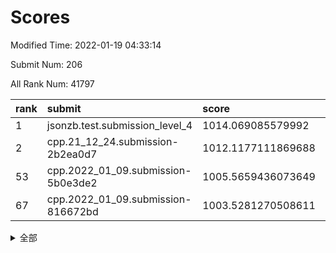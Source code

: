 # Scores

Modified Time: 2022-01-19 04:33:14

Submit Num: 206

All Rank Num: 41797

| rank |               submit               |       score        |       sigma        | pk_num |
| :--- | :--------------------------------- | :----------------- | :----------------- | :----- |
| 1    | jsonzb.test.submission_level_4     | 1014.069085579992  | 0.841086317048611  | 740    |
| 2    | cpp.21_12_24.submission-2b2ea0d7   | 1012.1177111869688 | 0.7999647525663136 | 817    |
| 53   | cpp.2022_01_09.submission-5b0e3de2 | 1005.5659436073649 | 0.7394104146572734 | 815    |
| 67   | cpp.2022_01_09.submission-816672bd | 1003.5281270508611 | 0.7189624367318017 | 816    |


<details>
<summary>全部</summary>

| rank |                 submit                 |       score        |       sigma        | pk_num |
| :--- | :------------------------------------- | :----------------- | :----------------- | :----- |
| 1    | jsonzb.test.submission_level_4         | 1014.069085579992  | 0.841086317048611  | 740    |
| 2    | cpp.21_12_24.submission-2b2ea0d7       | 1012.1177111869688 | 0.7999647525663136 | 817    |
| 3    | gobigger.level_3.submission_level_3_34 | 1011.9572514956018 | 0.7790452537420837 | 816    |
| 4    | gobigger.level_3.submission_level_3_49 | 1011.5548378280241 | 0.7564079689411167 | 809    |
| 5    | gobigger.level_3.submission_level_3_17 | 1011.1787904972783 | 0.7563799898523358 | 813    |
| 6    | gobigger.level_3.submission_level_3_13 | 1011.0372509510872 | 0.7663990973494046 | 811    |
| 7    | gobigger.level_3.submission_level_3_36 | 1011.0276497006807 | 0.782963697419655  | 813    |
| 8    | gobigger.level_3.submission_level_3_31 | 1010.9084871761083 | 0.7590514271084001 | 808    |
| 9    | gobigger.level_3.submission_level_3_3  | 1010.9069955540897 | 0.7576615742804943 | 814    |
| 10   | gobigger.level_3.submission_level_3_41 | 1010.8792574461579 | 0.7681056891928348 | 814    |
| 11   | gobigger.level_3.submission_level_3_16 | 1010.8507818497881 | 0.7765790356965636 | 810    |
| 12   | gobigger.level_3.submission_level_3_7  | 1010.764723008674  | 0.7518886578342426 | 814    |
| 13   | gobigger.level_3.submission_level_3_45 | 1010.544207207404  | 0.7511938819188418 | 812    |
| 14   | gobigger.level_3.submission_level_3_1  | 1010.5302461798699 | 0.7560951251459929 | 809    |
| 15   | gobigger.level_3.submission_level_3_48 | 1010.4977839727558 | 0.7397597191522556 | 812    |
| 16   | gobigger.level_3.submission_level_3_2  | 1010.4702853542558 | 0.7362879437537844 | 815    |
| 17   | gobigger.level_3.submission_level_3_12 | 1010.1630772348813 | 0.7569584725157364 | 809    |
| 18   | gobigger.level_3.submission_level_3_0  | 1010.1449485943615 | 0.762051615440231  | 817    |
| 19   | gobigger.level_3.submission_level_3_21 | 1010.1281944234174 | 0.7717849383268782 | 811    |
| 20   | gobigger.level_3.submission_level_3_28 | 1010.1233560064654 | 0.7515862801209069 | 812    |
| 21   | gobigger.level_3.submission_level_3_26 | 1010.1194272037927 | 0.741929287227692  | 809    |
| 22   | gobigger.level_3.submission_level_3_8  | 1010.1122571883328 | 0.7435365692702629 | 817    |
| 23   | gobigger.level_3.submission_level_3_19 | 1010.0782855073819 | 0.7499993646000791 | 807    |
| 24   | gobigger.level_3.submission_level_3_32 | 1010.0551954819559 | 0.7538008663724798 | 817    |
| 25   | gobigger.level_3.submission_level_3_27 | 1010.0326815033196 | 0.7678857247026599 | 814    |
| 26   | gobigger.level_3.submission_level_3_15 | 1010.0068276584825 | 0.7223370357176677 | 812    |
| 27   | gobigger.level_3.submission_level_3_43 | 1009.9981380899909 | 0.7662070898608654 | 816    |
| 28   | gobigger.level_3.submission_level_3_5  | 1009.896863695159  | 0.7529176671468178 | 810    |
| 29   | gobigger.level_3.submission_level_3_11 | 1009.8488572182583 | 0.7413092382462667 | 806    |
| 30   | gobigger.level_3.submission_level_3_18 | 1009.7996264640449 | 0.7747755993984535 | 810    |
| 31   | gobigger.level_3.submission_level_3_42 | 1009.7927365861252 | 0.736898386126317  | 814    |
| 32   | gobigger.level_3.submission_level_3_29 | 1009.7724393139334 | 0.7454872222617597 | 816    |
| 33   | gobigger.level_3.submission_level_3_37 | 1009.7298995171101 | 0.742814885124566  | 816    |
| 34   | gobigger.level_3.submission_level_3_6  | 1009.7223958870479 | 0.7552116515451185 | 810    |
| 35   | gobigger.level_3.submission_level_3_40 | 1009.6975308196941 | 0.7418441012318    | 814    |
| 36   | gobigger.level_3.submission_level_3_22 | 1009.5045445597241 | 0.7401089498726237 | 811    |
| 37   | gobigger.level_3.submission_level_3_47 | 1009.4809728127906 | 0.7366833425195629 | 814    |
| 38   | gobigger.level_3.submission_level_3_20 | 1009.4602881150307 | 0.7472364034353682 | 809    |
| 39   | gobigger.level_3.submission_level_3_33 | 1009.4160854997031 | 0.7619456258857247 | 815    |
| 40   | gobigger.level_3.submission_level_3_38 | 1009.4144507799406 | 0.7310219895546384 | 812    |
| 41   | gobigger.level_3.submission_level_3_46 | 1009.3855933711043 | 0.7402109254532426 | 810    |
| 42   | gobigger.level_3.submission_level_3_35 | 1009.366929788434  | 0.746833234229656  | 812    |
| 43   | gobigger.level_3.submission_level_3_30 | 1009.0398344467236 | 0.7337901052395118 | 811    |
| 44   | gobigger.level_3.submission_level_3_25 | 1009.0308429745087 | 0.7581477977411111 | 808    |
| 45   | gobigger.level_3.submission_level_3_39 | 1009.0094443085067 | 0.7534616721757826 | 814    |
| 46   | gobigger.level_3.submission_level_3_10 | 1008.4536640309926 | 0.7437241357156229 | 812    |
| 47   | gobigger.level_3.submission_level_3_24 | 1008.3580889057732 | 0.7429060096361726 | 812    |
| 48   | gobigger.level_3.submission_level_3_23 | 1008.3530241032643 | 0.740889914337771  | 808    |
| 49   | gobigger.level_3.submission_level_3_4  | 1008.0907565005189 | 0.7267866166796801 | 806    |
| 50   | gobigger.level_3.submission_level_3_44 | 1007.9740841930435 | 0.7331607702621826 | 809    |
| 51   | gobigger.level_3.submission_level_3_14 | 1007.774394873604  | 0.7314259152402965 | 815    |
| 52   | gobigger.level_3.submission_level_3_9  | 1007.6920014601499 | 0.742935021207157  | 811    |
| 53   | cpp.2022_01_09.submission-5b0e3de2     | 1005.5659436073649 | 0.7394104146572734 | 815    |
| 54   | gobigger.level_1.submission_level_1_10 | 1004.3590306764406 | 0.7193561968868784 | 815    |
| 55   | gobigger.level_1.submission_level_1_49 | 1004.2993536832188 | 0.7111100053692043 | 815    |
| 56   | gobigger.level_1.submission_level_1_2  | 1004.185356629744  | 0.7145128398968074 | 808    |
| 57   | gobigger.level_1.submission_level_1_22 | 1004.1208438221194 | 0.724798661992658  | 813    |
| 58   | gobigger.level_1.submission_level_1_4  | 1004.1028590242681 | 0.7240702154205786 | 811    |
| 59   | gobigger.level_1.submission_level_1_45 | 1004.0712744503769 | 0.7207655946682962 | 812    |
| 60   | gobigger.level_1.submission_level_1_28 | 1004.050429058993  | 0.7209019770847231 | 815    |
| 61   | gobigger.level_1.submission_level_1_43 | 1003.8350046355865 | 0.7224455453607705 | 812    |
| 62   | gobigger.level_1.submission_level_1_7  | 1003.826452315932  | 0.7265373078416063 | 813    |
| 63   | gobigger.level_1.submission_level_1_0  | 1003.7889942075587 | 0.7045742292652997 | 819    |
| 64   | gobigger.level_1.submission_level_1_21 | 1003.6959554129908 | 0.7237644862493111 | 804    |
| 65   | gobigger.level_1.submission_level_1_5  | 1003.6365645987422 | 0.7148768423179245 | 808    |
| 66   | gobigger.level_1.submission_level_1_38 | 1003.5803725390784 | 0.7027201066932666 | 813    |
| 67   | cpp.2022_01_09.submission-816672bd     | 1003.5281270508611 | 0.7189624367318017 | 816    |
| 68   | gobigger.level_1.submission_level_1_44 | 1003.5178845574486 | 0.7346849405384379 | 816    |
| 69   | gobigger.level_1.submission_level_1_36 | 1003.5165121114801 | 0.7106129468437798 | 814    |
| 70   | gobigger.level_1.submission_level_1_27 | 1003.5048603908887 | 0.7201497190674107 | 809    |
| 71   | gobigger.level_1.submission_level_1_19 | 1003.5014668675445 | 0.7205596285710643 | 813    |
| 72   | gobigger.level_1.submission_level_1_41 | 1003.4907663893476 | 0.7183442036302988 | 810    |
| 73   | gobigger.level_1.submission_level_1_32 | 1003.457236871434  | 0.7180813321856874 | 812    |
| 74   | gobigger.level_1.submission_level_1_15 | 1003.4565388025145 | 0.7318199353554374 | 815    |
| 75   | gobigger.level_1.submission_level_1_13 | 1003.3696411330691 | 0.7194013927781587 | 813    |
| 76   | gobigger.level_1.submission_level_1_48 | 1003.2177321892568 | 0.7236485679687708 | 808    |
| 77   | gobigger.level_1.submission_level_1_24 | 1003.1987801455044 | 0.7244461828502211 | 811    |
| 78   | gobigger.level_1.submission_level_1_18 | 1003.1616685155941 | 0.7311133908399151 | 807    |
| 79   | gobigger.level_1.submission_level_1_31 | 1003.0975704588336 | 0.7195953179586911 | 809    |
| 80   | gobigger.level_1.submission_level_1_9  | 1003.0859412743648 | 0.7201520384749629 | 814    |
| 81   | gobigger.level_1.submission_level_1_34 | 1003.0264272039393 | 0.7192694259327252 | 811    |
| 82   | gobigger.level_1.submission_level_1_1  | 1003.0227287060208 | 0.7181134020905854 | 809    |
| 83   | gobigger.level_1.submission_level_1_8  | 1002.9612102531675 | 0.7381956401354861 | 809    |
| 84   | gobigger.level_1.submission_level_1_3  | 1002.9436056233835 | 0.7135435842309895 | 811    |
| 85   | gobigger.level_1.submission_level_1_35 | 1002.9257370990462 | 0.7187059453447324 | 811    |
| 86   | gobigger.level_1.submission_level_1_11 | 1002.8620440756159 | 0.7164654055541037 | 810    |
| 87   | gobigger.level_1.submission_level_1_46 | 1002.8284373493185 | 0.7150961124976541 | 807    |
| 88   | gobigger.level_1.submission_level_1_47 | 1002.7864281846638 | 0.7215296843699035 | 809    |
| 89   | gobigger.level_1.submission_level_1_12 | 1002.7516948118507 | 0.7062585004446431 | 816    |
| 90   | gobigger.level_1.submission_level_1_6  | 1002.7413291294394 | 0.7163412505948804 | 812    |
| 91   | gobigger.level_1.submission_level_1_42 | 1002.7342472795677 | 0.7068409998618692 | 810    |
| 92   | gobigger.level_1.submission_level_1_39 | 1002.7255823414381 | 0.7206531843157562 | 812    |
| 93   | gobigger.level_1.submission_level_1_16 | 1002.7157048688438 | 0.7257990397389623 | 814    |
| 94   | gobigger.level_1.submission_level_1_23 | 1002.647768484539  | 0.7075837750163714 | 815    |
| 95   | gobigger.level_1.submission_level_1_29 | 1002.5658147701289 | 0.7213405551889717 | 811    |
| 96   | gobigger.level_1.submission_level_1_26 | 1002.530872982049  | 0.7203312023128999 | 810    |
| 97   | gobigger.level_1.submission_level_1_17 | 1002.52949155487   | 0.7218883853521272 | 811    |
| 98   | gobigger.level_1.submission_level_1_37 | 1002.3771793950125 | 0.7147793333295469 | 814    |
| 99   | gobigger.level_1.submission_level_1_33 | 1002.3399566828922 | 0.7138553510665628 | 809    |
| 100  | gobigger.level_1.submission_level_1_20 | 1002.1422758785432 | 0.7188274335306255 | 811    |
| 101  | gobigger.level_1.submission_level_1_25 | 1002.0251733930862 | 0.7361085947907648 | 810    |
| 102  | gobigger.level_1.submission_level_1_30 | 1001.9934208048726 | 0.722077614306698  | 812    |
| 103  | gobigger.level_1.submission_level_1_14 | 1001.9689628391383 | 0.73275409306845   | 810    |
| 104  | gobigger.level_1.submission_level_1_40 | 1001.5438000266058 | 0.7059191454018692 | 811    |
| 105  | gobigger.random.submission_random_34   | 997.2028239385407  | 0.7200241956458718 | 812    |
| 106  | gobigger.random.submission_random_13   | 997.1098992144067  | 0.7137178121845618 | 818    |
| 107  | gobigger.random.submission_random_3    | 996.9761686820176  | 0.728720067962047  | 818    |
| 108  | gobigger.random.submission_random_43   | 996.9312212147053  | 0.70275786867117   | 809    |
| 109  | gobigger.random.submission_random_8    | 996.8682889027303  | 0.6983284156024512 | 811    |
| 110  | gobigger.random.submission_random_42   | 996.7992369448435  | 0.7278233072085398 | 814    |
| 111  | gobigger.random.submission_random_36   | 996.7546771244486  | 0.721135763139478  | 812    |
| 112  | gobigger.random.submission_random_1    | 996.6912247839259  | 0.7094369479772179 | 812    |
| 113  | gobigger.random.submission_random_25   | 996.6795457913884  | 0.7135736749515443 | 811    |
| 114  | gobigger.random.submission_random_12   | 996.6697468286582  | 0.7196588106716175 | 809    |
| 115  | gobigger.random.submission_random_27   | 996.6480480079834  | 0.716734798004508  | 811    |
| 116  | gobigger.random.submission_random_39   | 996.5647237667922  | 0.723554393520746  | 812    |
| 117  | gobigger.random.submission_random_10   | 996.5639308532479  | 0.7114109702407219 | 814    |
| 118  | gobigger.random.submission_random_21   | 996.5175301011875  | 0.7190186363624562 | 814    |
| 119  | gobigger.random.submission_random_15   | 996.4914624855626  | 0.7180456222484323 | 807    |
| 120  | gobigger.random.submission_random_14   | 996.4591941916353  | 0.7125388159988284 | 817    |
| 121  | gobigger.random.submission_random_18   | 996.4513186893923  | 0.7178902348015506 | 812    |
| 122  | gobigger.random.submission_random_24   | 996.4080254867313  | 0.7086361199777292 | 813    |
| 123  | gobigger.random.submission_random_45   | 996.3655218581665  | 0.7179820075442761 | 808    |
| 124  | gobigger.random.submission_random_46   | 996.2783424595948  | 0.698471253124868  | 809    |
| 125  | gobigger.random.submission_random_0    | 996.0611939634146  | 0.7140809448261028 | 813    |
| 126  | gobigger.random.submission_random_19   | 996.0560498302434  | 0.7089087564238287 | 812    |
| 127  | gobigger.random.submission_random_49   | 996.0352786901133  | 0.7154653665478414 | 813    |
| 128  | gobigger.random.submission_random_31   | 996.0223537531439  | 0.7127823089493789 | 815    |
| 129  | gobigger.random.submission_random_29   | 995.9798715197562  | 0.7287950290775062 | 804    |
| 130  | gobigger.random.submission_random_23   | 995.9675114846286  | 0.7229202807322999 | 812    |
| 131  | gobigger.random.submission_random_33   | 995.9115590566308  | 0.7013681924896986 | 815    |
| 132  | gobigger.random.submission_random_17   | 995.8818597847093  | 0.7275307987404057 | 809    |
| 133  | gobigger.random.submission_random_47   | 995.8800790293654  | 0.7127559155002223 | 811    |
| 134  | gobigger.random.submission_random_44   | 995.8702638380391  | 0.7200677774513011 | 809    |
| 135  | gobigger.random.submission_random_26   | 995.7426171896776  | 0.7059665439566555 | 815    |
| 136  | gobigger.random.submission_random_4    | 995.7331347521365  | 0.7160028288812804 | 811    |
| 137  | gobigger.random.submission_random_5    | 995.7007600813992  | 0.7409569447869779 | 810    |
| 138  | gobigger.random.submission_random_32   | 995.576644479653   | 0.742137649207009  | 810    |
| 139  | gobigger.random.submission_random_40   | 995.5726450580427  | 0.7100887270115407 | 812    |
| 140  | gobigger.random.submission_random_16   | 995.5379558480223  | 0.713002824510937  | 816    |
| 141  | gobigger.random.submission_random_41   | 995.44760336282    | 0.7250652592855591 | 816    |
| 142  | gobigger.random.submission_random_48   | 995.3941981854152  | 0.7069011267077328 | 813    |
| 143  | gobigger.random.submission_random_30   | 995.388189898101   | 0.721541353903824  | 811    |
| 144  | gobigger.random.submission_random_6    | 995.3831343242508  | 0.7218225076497495 | 814    |
| 145  | gobigger.random.submission_random_38   | 995.3584104635661  | 0.7062468459967206 | 815    |
| 146  | gobigger.random.submission_random_37   | 995.2847418823236  | 0.7205608710285152 | 811    |
| 147  | gobigger.random.submission_random_11   | 995.1931975425795  | 0.7283777344649679 | 814    |
| 148  | gobigger.random.submission_random_35   | 995.1365269900608  | 0.7276437909900961 | 812    |
| 149  | gobigger.random.submission_random_22   | 995.1265426245361  | 0.7175113991397155 | 813    |
| 150  | gobigger.random.submission_random_9    | 994.9566888446968  | 0.7164004307052722 | 810    |
| 151  | gobigger.random.submission_random_7    | 994.8462386755621  | 0.7196132027177237 | 810    |
| 152  | gobigger.random.submission_random_28   | 994.8296730993494  | 0.7104557200397177 | 808    |
| 153  | gobigger.random.submission_random_20   | 994.8237331271589  | 0.7269367948990381 | 812    |
| 154  | gobigger.random.submission_random_2    | 994.7200618042233  | 0.7123430356511327 | 814    |
| 155  | gobigger.level_2.submission_level_2_33 | 994.4345938043514  | 0.7305600246217686 | 814    |
| 156  | gobigger.level_2.submission_level_2_45 | 994.2604714787478  | 0.7384783627556896 | 814    |
| 157  | gobigger.level_2.submission_level_2_38 | 993.850294575097   | 0.7440651802004075 | 813    |
| 158  | gobigger.level_2.submission_level_2_21 | 993.6983519817471  | 0.7531299863288295 | 805    |
| 159  | gobigger.level_2.submission_level_2_20 | 993.4875859282668  | 0.7422875478421564 | 813    |
| 160  | gobigger.level_2.submission_level_2_31 | 993.3501398759851  | 0.7424072420473209 | 814    |
| 161  | gobigger.level_2.submission_level_2_5  | 993.0332002748223  | 0.7331608532392037 | 814    |
| 162  | gobigger.level_2.submission_level_2_29 | 992.998787911171   | 0.7507761628110036 | 809    |
| 163  | gobigger.level_2.submission_level_2_25 | 992.9022400223315  | 0.7415401591498032 | 812    |
| 164  | gobigger.level_2.submission_level_2_2  | 992.741118173603   | 0.7598086182875587 | 808    |
| 165  | gobigger.level_2.submission_level_2_41 | 992.7405247936324  | 0.7430329826827596 | 813    |
| 166  | gobigger.level_2.submission_level_2_34 | 992.7404746666017  | 0.7492450578352414 | 812    |
| 167  | gobigger.level_2.submission_level_2_27 | 992.7071417229781  | 0.7378191296584025 | 813    |
| 168  | gobigger.level_2.submission_level_2_37 | 992.6788790717184  | 0.7663243338254053 | 804    |
| 169  | gobigger.level_2.submission_level_2_0  | 992.6009769617475  | 0.7319689880637965 | 806    |
| 170  | gobigger.level_2.submission_level_2_15 | 992.5931029726644  | 0.7532844321600443 | 815    |
| 171  | gobigger.level_2.submission_level_2_40 | 992.587012662839   | 0.7326089222460053 | 816    |
| 172  | gobigger.level_2.submission_level_2_42 | 992.5670613131937  | 0.7588981946163473 | 806    |
| 173  | gobigger.level_2.submission_level_2_24 | 992.5302128197354  | 0.7428178863249102 | 815    |
| 174  | gobigger.level_2.submission_level_2_4  | 992.5147197087344  | 0.749292555184797  | 809    |
| 175  | gobigger.level_2.submission_level_2_17 | 992.4875835998791  | 0.7296587511908851 | 807    |
| 176  | gobigger.level_2.submission_level_2_3  | 992.4481181870502  | 0.7379015635431511 | 812    |
| 177  | gobigger.level_2.submission_level_2_13 | 992.3406190162405  | 0.7561997021244493 | 812    |
| 178  | gobigger.level_2.submission_level_2_44 | 992.2136960016875  | 0.7634576920448057 | 810    |
| 179  | gobigger.level_2.submission_level_2_49 | 992.1895961450831  | 0.7650991033565129 | 811    |
| 180  | gobigger.level_2.submission_level_2_35 | 992.1732016894788  | 0.7668821605085879 | 812    |
| 181  | gobigger.level_2.submission_level_2_47 | 992.1693608229195  | 0.7611288287733594 | 812    |
| 182  | gobigger.level_2.submission_level_2_7  | 992.1691825267463  | 0.7574960253009737 | 809    |
| 183  | gobigger.level_2.submission_level_2_8  | 992.1648502233736  | 0.7408958149227654 | 816    |
| 184  | gobigger.level_2.submission_level_2_9  | 992.1176340472158  | 0.7377965064405279 | 812    |
| 185  | gobigger.level_2.submission_level_2_46 | 992.0983796164215  | 0.7647458624789193 | 811    |
| 186  | gobigger.level_2.submission_level_2_36 | 991.9034416000953  | 0.7478942574090256 | 812    |
| 187  | gobigger.level_2.submission_level_2_39 | 991.8363238879965  | 0.7575447016345623 | 815    |
| 188  | gobigger.level_2.submission_level_2_26 | 991.8346808585284  | 0.746601743460632  | 816    |
| 189  | gobigger.level_2.submission_level_2_18 | 991.7319210067765  | 0.7364603555462315 | 811    |
| 190  | gobigger.level_2.submission_level_2_32 | 991.6263010883534  | 0.7804687720661497 | 817    |
| 191  | gobigger.level_2.submission_level_2_43 | 991.4419453847718  | 0.7507619283274842 | 819    |
| 192  | gobigger.level_2.submission_level_2_14 | 991.427770186438   | 0.7784052669500963 | 815    |
| 193  | gobigger.level_2.submission_level_2_12 | 991.3235744546556  | 0.75932784692053   | 813    |
| 194  | gobigger.level_2.submission_level_2_16 | 991.135251279783   | 0.7545338860935205 | 816    |
| 195  | gobigger.level_2.submission_level_2_48 | 991.0760437293369  | 0.755449756550577  | 814    |
| 196  | gobigger.level_2.submission_level_2_11 | 990.9945238334521  | 0.7456426513862032 | 816    |
| 197  | gobigger.level_2.submission_level_2_6  | 990.8604779697883  | 0.7558027760166302 | 814    |
| 198  | gobigger.level_2.submission_level_2_28 | 990.6224697827608  | 0.7631348187933898 | 817    |
| 199  | gobigger.level_2.submission_level_2_30 | 990.4164896002827  | 0.7747553841106736 | 809    |
| 200  | gobigger.level_2.submission_level_2_1  | 990.3566982419061  | 0.7716750842472421 | 810    |
| 201  | gobigger.level_2.submission_level_2_10 | 990.304043808647   | 0.7645016974380803 | 808    |
| 202  | gobigger.level_2.submission_level_2_22 | 989.9841339174212  | 0.7544394007502166 | 815    |
| 203  | gobigger.level_2.submission_level_2_19 | 989.3184778808364  | 0.7717455949562075 | 813    |
| 204  | gobigger.level_2.submission_level_2_23 | 989.2630125559024  | 0.7827909890154205 | 811    |
| 205  | gobigger.none.submission_none_1        | 976.7662672345597  | 1.3511873880612577 | 804    |
| 206  | gobigger.none.submission_none_0        | 975.910908362794   | 1.4105558055232728 | 816    |

</details>